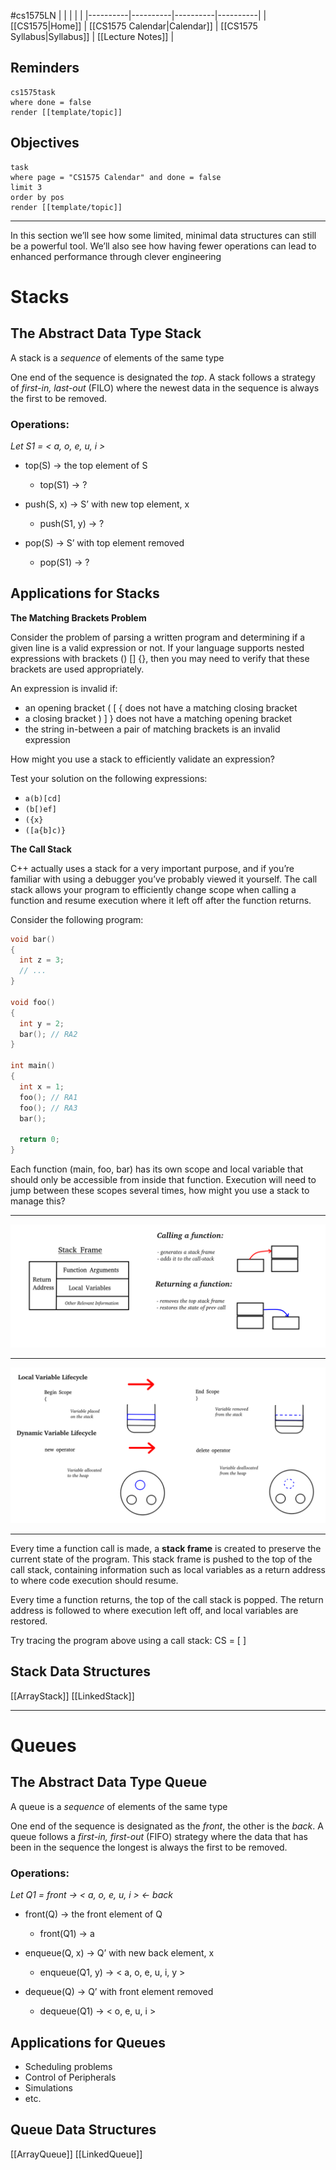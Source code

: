 #cs1575LN
|  |  |  |  |
|----------|----------|----------|----------|
| [[CS1575|Home]] | [[CS1575 Calendar|Calendar]] | [[CS1575 Syllabus|Syllabus]] | [[Lecture Notes]] |


## Reminders

```query
cs1575task
where done = false
render [[template/topic]]
```

## Objectives

```query
task
where page = "CS1575 Calendar" and done = false
limit 3
order by pos
render [[template/topic]]
```
---

In this section we’ll see how some limited, minimal data structures can still be a powerful tool. We’ll also see how having fewer operations can lead to enhanced performance through clever engineering

# Stacks

## The Abstract Data Type Stack

A stack is a _sequence_ of elements of the same type

One end of the sequence is designated the _top_. A stack follows a strategy of _first-in, last-out_ (FILO) where the newest data in the sequence is always the first to be removed.

### Operations:

_Let S1 = < a, o, e, u, i >_
* top(S) -> the top element of S
  * top(S1) -> ?
    
* push(S, x) -> S’ with new top element, x
  * push(S1, y) -> ?
    
* pop(S) -> S’ with top element removed
  * pop(S1) -> ? 

## Applications for Stacks

**The Matching Brackets Problem**

Consider the problem of parsing a written program and determining if a given line is a valid expression or not. If your language supports nested expressions with brackets () [] {}, then you may need to verify that these brackets are used appropriately.

An expression is invalid if:
* an opening bracket ( [ { does not have a matching closing bracket
* a closing bracket ) ] } does not have a matching opening bracket
* the string in-between a pair of matching brackets is an invalid expression

How might you use a stack to efficiently validate an expression?

Test your solution on the following expressions:
* ```a(b)[cd]```
* ```(b[)ef]```
* ```({x}```
* ```([a{b]c)}```

**The Call Stack**

C++ actually uses a stack for a very important purpose, and if you’re familiar with using a debugger you’ve probably viewed it yourself. The call stack allows your program to efficiently change scope when calling a function and resume execution where it left off after the function returns.

Consider the following program:
```c++
void bar()
{
  int z = 3;
  // ...
}

void foo()
{
  int y = 2;
  bar(); // RA2
}

int main()
{
  int x = 1;
  foo(); // RA1
  foo(); // RA3
  bar();

  return 0;
}
```

Each function (main, foo, bar) has its own scope and local variable that should only be accessible from inside that function. Execution will need to jump between these scopes several times, how might you use a stack to manage this?

---

![](../img/call-stack.png)

---
![](../img/variable-lifecycle.png)

---


Every time a function call is made, a **stack frame** is created to preserve the current state of the program. This stack frame is pushed to the top of the call stack, containing information such as local variables as a return address to where code execution should resume. 

Every time a function returns, the top of the call stack is popped. The return address is followed to where execution left off, and local variables are restored.

Try tracing the program above using a call stack:
CS = [  ]

## Stack Data Structures

[[ArrayStack]]
[[LinkedStack]]

---

# Queues

## The Abstract Data Type Queue

A queue is a _sequence_ of elements of the same type

One end of the sequence is designated as the _front_, the other is the _back_. A queue follows a _first-in, first-out_ (FIFO) strategy where the data that has been in the sequence the longest is always the first to be removed.

### Operations:

_Let Q1 = front -> < a, o, e, u, i > <- back_
* front(Q) -> the front element of Q
  * front(Q1) -> a
    
* enqueue(Q, x) -> Q’ with new back element, x
  * enqueue(Q1, y) -> < a, o, e, u, i, y >
    
* dequeue(Q) -> Q’ with front element removed
  * dequeue(Q1) -> < o, e, u, i >

## Applications for Queues

* Scheduling problems
* Control of Peripherals
* Simulations
* etc.

## Queue Data Structures

[[ArrayQueue]]
[[LinkedQueue]]